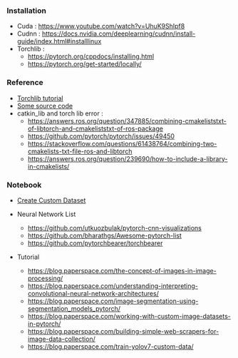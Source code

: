 ### Installation 
- Cuda : https://www.youtube.com/watch?v=UhuK9ShIpf8
- Cudnn : https://docs.nvidia.com/deeplearning/cudnn/install-guide/index.html#installlinux
- Torchlib : 
	- https://pytorch.org/cppdocs/installing.html
	- https://pytorch.org/get-started/locally/


### Reference
- [Torchlib tutorial](https://www.youtube.com/watch?v=RFq8HweBjHA)
- [Some source code](https://github.com/ActiveIntelligentSystemsLab/pytorch_enet_ros)
- catkin_lib and torch lib error : 
	- https://answers.ros.org/question/347885/combining-cmakeliststxt-of-libtorch-and-cmakeliststxt-of-ros-package
	- https://github.com/pytorch/pytorch/issues/49450
	- https://stackoverflow.com/questions/61438764/combining-two-cmakelists-txt-file-ros-and-libtorch
	- https://answers.ros.org/question/239690/how-to-include-a-library-in-cmakelists/


### Notebook

- [Create Custom Dataset](https://github.com/utkuozbulak/pytorch-custom-dataset-examples)

- Neural Network List
	- https://github.com/utkuozbulak/pytorch-cnn-visualizations
	- https://github.com/bharathgs/Awesome-pytorch-list
	- https://github.com/pytorchbearer/torchbearer

- Tutorial
	- https://blog.paperspace.com/the-concept-of-images-in-image-processing/
	- https://blog.paperspace.com/understanding-interpreting-convolutional-neural-network-architectures/
	- https://blog.paperspace.com/image-segmentation-using-segmentation_models_pytorch/
	- https://blog.paperspace.com/working-with-custom-image-datasets-in-pytorch/
	- https://blog.paperspace.com/building-simple-web-scrapers-for-image-data-collection/
	- https://blog.paperspace.com/train-yolov7-custom-data/